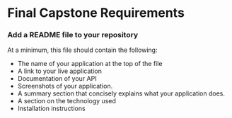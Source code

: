 # Final Capstone Requirements

### Add a README file to your repository
At a minimum, this file should contain the following:
* The name of your application at the top of the file
* A link to your live application
* Documentation of your API
* Screenshots of your application.
* A summary section that concisely explains what your application does. 
* A section on the technology used
* Installation instructions